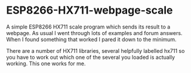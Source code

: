 # ESP8266-HX711-webpage-scale
A simple ESP8266 HX711 scale program which sends its result to a webpage.
As usual I went through lots of examples and forum answers. When I found something that worked I pared it down to the minimum. 

There are a number of HX711 libraries, several helpfully labelled hx711 so you have to work out which one of the several you loaded is actually working. This one works for me.
